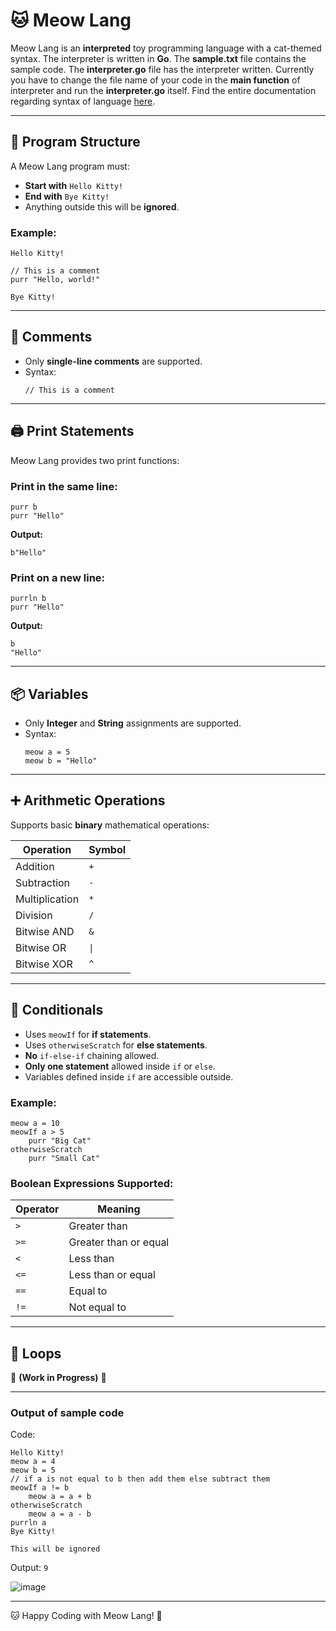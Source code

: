 # 🐱 Meow Lang

Meow Lang is an **interpreted** toy programming language with a cat-themed syntax. The interpreter is written in **Go**. The **sample.txt** file contains the sample code. The **interpreter.go** file has the interpreter
written. Currently you have to change the file name of your code in the **main function** of interpreter and run the **interpreter.go** itself. Find the entire documentation regarding syntax of language [here](https://docs.google.com/document/d/1v5oVxh43-RfygwwAfl4d848zmCxvvGUfmjWZL2DoPMQ/edit?tab=t.2prreufkgq0p). 

---

## 🏁 Program Structure
A Meow Lang program must:
- **Start with** `Hello Kitty!`
- **End with** `Bye Kitty!`
- Anything outside this will be **ignored**.

### Example:
```meow
Hello Kitty!

// This is a comment
purr "Hello, world!"

Bye Kitty!
```

---

## 📝 Comments
- Only **single-line comments** are supported.
- Syntax:
  ```meow
  // This is a comment
  ```

---

## 🖨️ Print Statements
Meow Lang provides two print functions:

### Print in the same line:
```meow
purr b 
purr "Hello"
```
**Output:**
```
b"Hello"
```

### Print on a new line:
```meow
purrln b
purr "Hello"
```
**Output:**
```
b
"Hello"
```

---

## 📦 Variables
- Only **Integer** and **String** assignments are supported.
- Syntax:
  ```meow
  meow a = 5
  meow b = "Hello"
  ```

---

## ➕ Arithmetic Operations
Supports basic **binary** mathematical operations:

| Operation | Symbol |
|-----------|--------|
| Addition  | `+`    |
| Subtraction | `-`  |
| Multiplication | `*` |
| Division  | `/`    |
| Bitwise AND | `&`  |
| Bitwise OR | `\|`   |
| Bitwise XOR | `^`  |

---

## 🔄 Conditionals
- Uses `meowIf` for **if statements**.
- Uses `otherwiseScratch` for **else statements**.
- **No** `if-else-if` chaining allowed.
- **Only one statement** allowed inside `if` or `else`.
- Variables defined inside `if` are accessible outside.

### Example:
```meow
meow a = 10
meowIf a > 5
    purr "Big Cat"
otherwiseScratch
    purr "Small Cat"
```

### Boolean Expressions Supported:
| Operator | Meaning |
|----------|---------|
| `>`  | Greater than |
| `>=` | Greater than or equal |
| `<`  | Less than |
| `<=` | Less than or equal |
| `==` | Equal to |
| `!=` | Not equal to |

---
## 🔁 Loops
🚧 **(Work in Progress)** 🚧

---
### Output of sample code 
Code: 
```
Hello Kitty!
meow a = 4
meow b = 5
// if a is not equal to b then add them else subtract them 
meowIf a != b 
    meow a = a + b
otherwiseScratch
    meow a = a - b
purrln a
Bye Kitty!

This will be ignored
```

Output: 
``` 9 ```

![image](https://github.com/user-attachments/assets/c2be3039-22e7-4e35-9b28-01c56883b449)

---
🐱 Happy Coding with Meow Lang! 🐾
